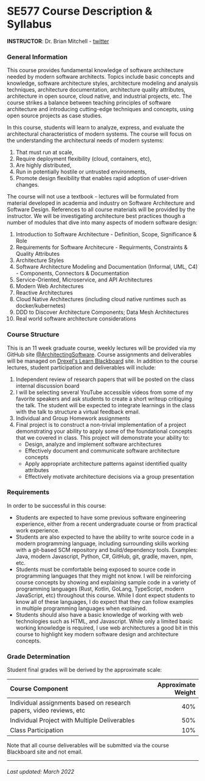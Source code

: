# SE577 Course Description & Syllabus

**INSTRUCTOR**: Dr. Brian Mitchell - [twitter](https://twitter.com/DrBrianMitchell) 

### General Information
This course provides fundamental knowledge of software architecture needed by modern software architects. Topics include basic concepts and knowledge, software architecture styles, architecture modeling and analysis techniques, architecture documentation, architecture quality attributes, architecture in open source, cloud native, and industrial projects, etc. The course strikes a balance between teaching principles of software architecture and introducing cutting-edge techniques and concepts, using open source projects as case studies. 

In this course, students will learn to analyze, express, and evaluate the architectural characteristics of modern systems. The course will focus on the understanding the architectural needs of modern systems:

1. That must run at scale, 
2. Require deployment flexibility (cloud, containers, etc), 
3. Are highly distributed,
4. Run in potentially hostile or untrusted environments,
5. Promote design flexibility that enables rapid adoption of user-driven changes.

The course will not use a textbook - lectures will be formulated from material developed in academia and industry on Software Architecture and Software Design.  References to all course materials will be provided by the instructor. We will be investigating architecture best practices though a number of modules that dive into many aspects of modern software design:

1. Introduction to Software Architecture - Definition, Scope, Significance & Role
2. Requirements for Software Architecure - Requirments, Constraints & Quality Attributes 
3. Architecture Styles
4. Software Architecture Modeling and Documentation (Informal, UML, C4) - Components, Connectors & Documentation
5. Service-Oriented, Microservice, and API Architectures 
6. Modern Web Architectures
7. Reactive Architectures
8. Cloud Native Architectures (including cloud native runtimes such as docker/kubernetes)
9.  DDD to Discover Architecture Components; Data Mesh Architectures
10. Real world software architecture considerations

### Course Structure

This is an 11 week graduate course, weekly lectures will be provided via my GitHub site [@ArchitectingSoftware](https://github.com/ArchitectingSoftware). Course assignments and deliverables will be managed on [Drexel's Learn Blackboard](https://learn.dcollege.net) site.  In addition to the course lectures, student participation and deliverables will include:

1. Independent review of research papers that will be posted on the class internal discussion board
2. I will be selecting several YouTube accessible videos from some of my favorite speakers and ask students to create a short writeup critiquing the talk.  The student will be expected to integrate learnings in the class with the talk to structure a virtual feedback email.
3. Individual and Group Homework assignments  
4. Final project is to construct a non-trivial implementation of a project demonstrating your ability to apply some of the foundational concepts that we covered in class. This project will demonstrate your ability to:
   * Design, analyze and implement software architectures 
   * Effectively document and communicate software architecture concepts
   * Apply appropriate architecture patterns against identified quality attributes
   * Effectively motivate architecture decisions via a group presentation

### Requirements 
In order to be successful in this course:

* Students are expected to have some previous software engineering experience, either from a recent undergraduate course or from practical work experience. 
* Students are also expected to have the ability to write source code in a modern programming language, including surrounding skills working with a git-based SCM repository and build/dependency tools. Examples:  Java, modern Javascript, Python, C#, GitHub, git, gradle, maven, npm, etc.
* Students must be comfortable being exposed to source code in programming languages that they might not know.  I will be reinforcing course concepts by showing and explaining sample code in a variety of programming languages (Rust, Kotlin, GoLang, TypeScript, modern JavaScript, etc) throughout this course.  While I dont expect students to know all of these languages, I do expect that they can follow examples in multiple programming languages when explained. 
* Students should also have a basic  knowledge of working with web technologies such as HTML, and Javascript. While only a limited basic working knowledge is required, I use web architectures a good bit in this course to highlight key modern software design and architecture concepts.

### Grade Determination
Student final grades will be derived by the approximate scale:

| Course Component | Approximate Weight |
| :--------------- | -----------------: |
| Individual assignments based on research papers, video reviews, etc | 40%|
| Individual Project with Multiple Deliverables | 50% |
| Class Participation | 10% |

Note that all course deliverables will be submitted via the course Blackboard site and not email. 

***
###### Last updated: March 2022